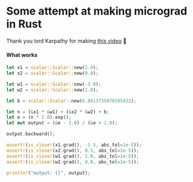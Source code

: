 # Some attempt at making micrograd in Rust

Thank you lord Karpathy for making [this video](https://www.youtube.com/watch?v=VMj-3S1tku0) 🙌

#### What works

```Rust
let x1 = scalar::Scalar::new(2.0);
let x2 = scalar::Scalar::new(0.0);

let w1 = scalar::Scalar::new(-3.0);
let w2 = scalar::Scalar::new(1.0);

let b = scalar::Scalar::new(6.8813735870195432);

let n = (&x1 * &w1) + (&x2 * &w2) + b;
let e = (n * 2.0).exp();
let mut output = (&e - 1.0) / (&e + 1.0);

output.backward();

assert!(is_close!(x1.grad(), -1.5, abs_tol=1e-5));
assert!(is_close!(x2.grad(), 0.5, abs_tol=1e-5));
assert!(is_close!(w1.grad(), 1.0, abs_tol=1e-5));
assert!(is_close!(w2.grad(), 0.0, abs_tol=1e-5));

println!("output: {}", output);
```